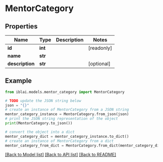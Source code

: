 # MentorCategory


## Properties

Name | Type | Description | Notes
------------ | ------------- | ------------- | -------------
**id** | **int** |  | [readonly] 
**name** | **str** |  | 
**description** | **str** |  | [optional] 

## Example

```python
from iblai.models.mentor_category import MentorCategory

# TODO update the JSON string below
json = "{}"
# create an instance of MentorCategory from a JSON string
mentor_category_instance = MentorCategory.from_json(json)
# print the JSON string representation of the object
print(MentorCategory.to_json())

# convert the object into a dict
mentor_category_dict = mentor_category_instance.to_dict()
# create an instance of MentorCategory from a dict
mentor_category_from_dict = MentorCategory.from_dict(mentor_category_dict)
```
[[Back to Model list]](../README.md#documentation-for-models) [[Back to API list]](../README.md#documentation-for-api-endpoints) [[Back to README]](../README.md)



